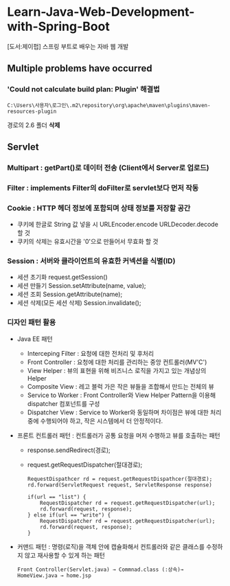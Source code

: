 # Learn-Java-Web-Development-with-Spring-Boot
[도서:제이펍] 스프링 부트로 배우는 자바 웹 개발 

 

## Multiple problems have occurred 

### 'Could not calculate build plan: Plugin' 해결법 

```
C:\Users\사용자\로그인\.m2\repository\org\apache\maven\plugins\maven-resources-plugin
```
경로의 2.6 폴더 **삭제**



## Servlet

### Multipart : getPart()로 데이터 전송 (Client에서 Server로 업로드)

### Filter : implements Filter의 doFilter로 servlet보다 먼저 작동

### Cookie : HTTP 헤더 정보에 포함되며 상태 정보를 저장할 공간

- 쿠키에 한글로 String 값 넣을 시 URLEncoder.encode URLDecoder.decode 할 것
- 쿠키의 삭제는 유효시간을 '0'으로 만들어서 무효화 할 것

### Session : 서버와 클라이언트의 유효한 커넥션을 식별(ID)

- 세션 초기화 request.getSession()
- 세션 만들기 Session.setAttribute(name, value);
- 세션 조회 Session.getAttribute(name);
- 세션 삭제(모든 세션 삭제) Session.invalidate();

### 디자인 패턴 활용

- Java EE 패턴

  - Interceping Filter : 요청에 대한 전처리 및 후처리
  - Front Controller : 요청에 대한 처리를 관리하는 중앙 컨트롤러(MV'C')
  - View Helper : 뷰의 표현을 위해 비즈니스 로직을 가지고 있는 개념상의 Helper
  - Composite View : 레고 블럭 가은 작은 뷰들을 조합해서 만드는 전체의 뷰
  - Service to Worker : Front Controller와 View Helper Pattern을 이용해 dispatcher 컴포넌트를 구성
  - Dispatcher View : Service to Worker와 동일하며 차이점은 뷰에 대한 처리 중에 수행되어야 하고, 작은 시스템에서 더 안정적이다.

- 프론트 컨트롤러 패턴 : 컨트롤러가 공통 요청을 머저 수행하고 뷰를 호출하는 패턴

  - response.sendRedirect(경로);

  - request.getRequestDispatcher(절대경로);

    ```
    RequestDispathcer rd = request.getRequestDispathcer(절대경로);
    rd.forward(ServletRequest request, ServletResponse response)
    ```

    ```
    if(url == "list") {
    	RequestDispatcher rd = request.getRequestDispatcher(url);
    	rd.forward(request, response);
    } else if(url == "write") {
    	RequestDispatcher rd = request.getRequestDispatcher(url);
    	rd.forward(request, response);
    }
    ```

- 커맨드 패턴 : 명령(로직)을 객체 안에 캡슐화해서 컨트롤러와 같은 클래스를 수정하지 않고 재사용할 수 있게 하는 패턴

  ```
  Front Controller(Servlet.java) → Commnad.class (:상속)→ HomeView.java → home.jsp
  ```

  